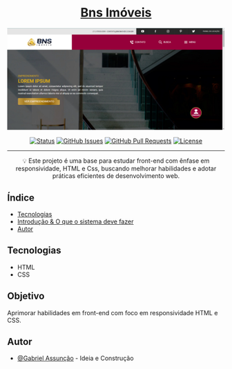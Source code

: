 <!-- TITLE -->
<h1 align="center" color="black"><a href="https://zdeep10.github.io/BNS/" target="_blank">Bns Imóveis</a></h1>

<!-- THUMB -->
<p align="center">
  <a href="https://zdeep10.github.io/BNS/" rel="noopener" target="_blank">
        <img src="./Assets/images/doc_thumb.png" alt="Logo do Projeto" object-fit="cover">
  </a>
</p>

<!-- STATUS -->
<div align="center">

[![Status](https://img.shields.io/badge/status-active-success.svg)]()
[![GitHub Issues](https://img.shields.io/github/issues/zDeep10/BNS.svg)](https://github.com/zDeep10/BNS/issues)
[![GitHub Pull Requests](https://img.shields.io/github/issues-pr/zDeep10/BNS.svg)](https://github.com/zDeep10/BNS/pulls)
[![License](https://img.shields.io/badge/license-MIT-blue.svg)](/LICENSE)

</div>

---

<!-- DESCRIPTION -->
<p align="center"> 
        💡 
        Este projeto é uma base para estudar front-end com ênfase em responsividade, HTML e Css, buscando melhorar habilidades e adotar práticas eficientes de desenvolvimento web.
  <br> 
</p>

<!-- INTRO -->

## Índice

- [Tecnologias](#tecnologies)
- [Introdução & O que o sistema deve fazer](#goal)
- [Autor](#authors)

## Tecnologias <a name="tecnologies"></a>

- HTML
- CSS

## Objetivo <a name="goal"></a>

Aprimorar habilidades em front-end com foco em responsividade HTML e CSS.

## Autor <a name="authors"></a>

- [@Gabriel Assunção](https://github.com/zDeep10) - Ideia e Construção
